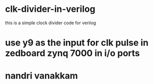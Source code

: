 # clk-divider-in-verilog
this is a simple clock divider code for verilog

# use y9 as the input for clk pulse in zedboard zynq 7000 in i/o ports

# nandri vanakkam
